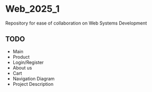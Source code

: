 # Web_2025_1
Repository for ease of collaboration on Web Systems Development

## TODO
- Main
- Product
- Login/Register
- About us
- Cart
- Navigation Diagram
- Project Description
